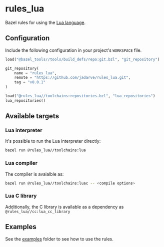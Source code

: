 # rules_lua

Bazel rules for using the [Lua language](https://www.lua.org/).

## Configuration

Include the following configuration in your project's `WORKSPACE` file.

```python
load("@bazel_tools//tools/build_defs/repo:git.bzl", "git_repository")

git_repository(
    name = "rules_lua",
    remote = "https://github.com/jadarve/rules_lua.git",
    tag = "v0.0.1"
)

load("@rules_lua//toolchains:repositories.bzl", "lua_repositories")
lua_repositories()
```

## Available targets

### Lua interpreter

It's possible to run the Lua interpreter directly:

```bash
bazel run @rules_lua//toolchains:lua 
```

### Lua compiler

The compiler is avaialble as:

```bash
bazel run @rules_lua//toolchains:luac -- <compile options> 
```

### Lua C library

Additionally, the C library is available as a dependency as `@rules_lua//cc:lua_cc_library` 

## Examples

See the [examples](examples) folder to see how to use the rules.
